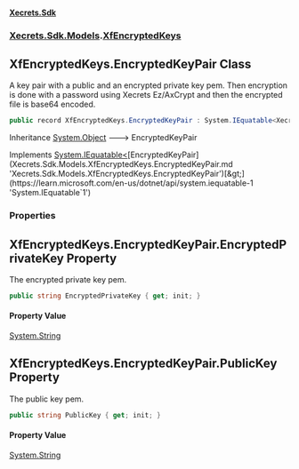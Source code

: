 #### [Xecrets.Sdk](index.md 'index')
### [Xecrets.Sdk.Models](Xecrets.Sdk.Models.md 'Xecrets.Sdk.Models').[XfEncryptedKeys](Xecrets.Sdk.Models.XfEncryptedKeys.md 'Xecrets.Sdk.Models.XfEncryptedKeys')

## XfEncryptedKeys.EncryptedKeyPair Class

A key pair with a public and an encrypted private key pem. Then encryption is done with a password
using Xecrets Ez/AxCrypt and then the encrypted file is base64 encoded.

```csharp
public record XfEncryptedKeys.EncryptedKeyPair : System.IEquatable<Xecrets.Sdk.Models.XfEncryptedKeys.EncryptedKeyPair>
```

Inheritance [System.Object](https://learn.microsoft.com/en-us/dotnet/api/system.object 'System.Object') &#129106; EncryptedKeyPair

Implements [System.IEquatable&lt;](https://learn.microsoft.com/en-us/dotnet/api/system.iequatable-1 'System.IEquatable`1')[EncryptedKeyPair](Xecrets.Sdk.Models.XfEncryptedKeys.EncryptedKeyPair.md 'Xecrets.Sdk.Models.XfEncryptedKeys.EncryptedKeyPair')[&gt;](https://learn.microsoft.com/en-us/dotnet/api/system.iequatable-1 'System.IEquatable`1')
### Properties

<a name='Xecrets.Sdk.Models.XfEncryptedKeys.EncryptedKeyPair.EncryptedPrivateKey'></a>

## XfEncryptedKeys.EncryptedKeyPair.EncryptedPrivateKey Property

The encrypted private key pem.

```csharp
public string EncryptedPrivateKey { get; init; }
```

#### Property Value
[System.String](https://learn.microsoft.com/en-us/dotnet/api/system.string 'System.String')

<a name='Xecrets.Sdk.Models.XfEncryptedKeys.EncryptedKeyPair.PublicKey'></a>

## XfEncryptedKeys.EncryptedKeyPair.PublicKey Property

The public key pem.

```csharp
public string PublicKey { get; init; }
```

#### Property Value
[System.String](https://learn.microsoft.com/en-us/dotnet/api/system.string 'System.String')